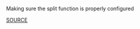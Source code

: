 Making sure the split function is properly configured

[SOURCE](https://docs.aws.amazon.com/AWSCloudFormation/latest/UserGuide/intrinsic-function-reference-sub.html)